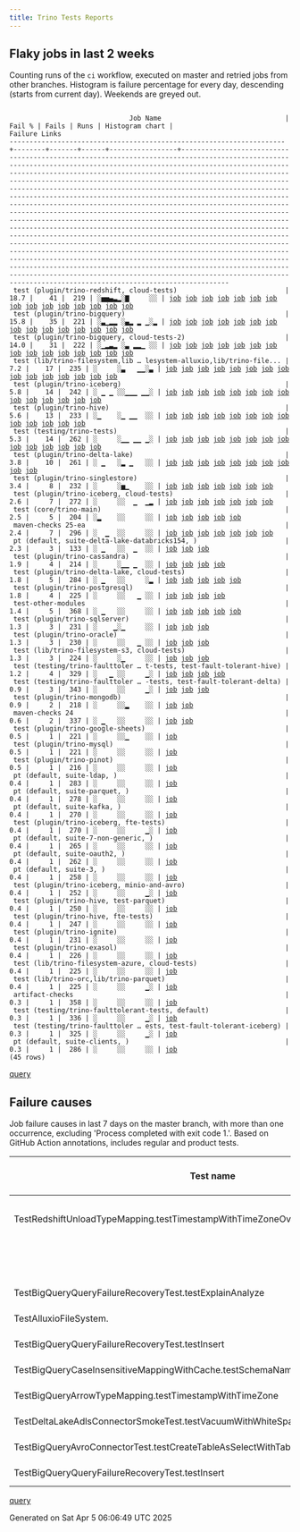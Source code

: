```yaml
---
title: Trino Tests Reports
---
```


## Flaky jobs in last 2 weeks

Counting runs of the `ci` workflow, executed on master and retried jobs from other branches.
Histogram is failure percentage for every day, descending (starts from current day).
Weekends are greyed out.
<pre><code>
                              Job Name                               | Fail % | Fails | Runs | Histogram chart |                                                                                                                                                                                                                                                                                                                                                                                                                                                                                                                                                                                                                  Failure Links                                                                                                                                                                                                                                                                                                                                                                                                                                                                                                                                                                                                                   
---------------------------------------------------------------------+--------+-------+------+-----------------+--------------------------------------------------------------------------------------------------------------------------------------------------------------------------------------------------------------------------------------------------------------------------------------------------------------------------------------------------------------------------------------------------------------------------------------------------------------------------------------------------------------------------------------------------------------------------------------------------------------------------------------------------------------------------------------------------------------------------------------------------------------------------------------------------------------------------------------------------------------------------------------------------------------------------------------------------------------------------------------------------------------------------------------------------------------------------------------------------------------------------------------------------------------------------------------------------------------------------------------------------
 test (plugin/trino-redshift, cloud-tests)                           |   18.7 |    41 |  219 | ░▅▅▄▃▂░▇     ░░ | <a href="https://github.com/trinodb/trino/actions/runs/14261463068/job/39973910229">job</a> <a href="https://github.com/trinodb/trino/actions/runs/14262299549/job/39976486131">job</a> <a href="https://github.com/trinodb/trino/actions/runs/14262671430/job/39977616677">job</a> <a href="https://github.com/trinodb/trino/actions/runs/14262671430/job/39983271051">job</a> <a href="https://github.com/trinodb/trino/actions/runs/14264897346/job/39984502330">job</a> <a href="https://github.com/trinodb/trino/actions/runs/14235495109/job/39894009245">job</a> <a href="https://github.com/trinodb/trino/actions/runs/14239222814/job/39905185872">job</a> <a href="https://github.com/trinodb/trino/actions/runs/14240151320/job/39908074991">job</a> <a href="https://github.com/trinodb/trino/actions/runs/14240470182/job/39909094102">job</a> <a href="https://github.com/trinodb/trino/actions/runs/14240749402/job/39909978220">job</a> <a href="https://github.com/trinodb/trino/actions/runs/14213907104/job/39826226183">job</a> <a href="https://github.com/trinodb/trino/actions/runs/14215112412/job/39830020472">job</a> <a href="https://github.com/trinodb/trino/actions/runs/14215112412/job/39837250324">job</a> <a href="https://github.com/trinodb/trino/actions/runs/14217724076/job/39838242137">job</a> <a href="https://github.com/trinodb/trino/actions/runs/14218570705/job/39840904242">job</a>  
 test (plugin/trino-bigquery)                                        |   15.8 |    35 |  221 | ░▃▁▂▂ ░▄▂ ▂ ▁░▂ | <a href="https://github.com/trinodb/trino/actions/runs/14262299549/job/39976469286">job</a> <a href="https://github.com/trinodb/trino/actions/runs/14262671430/job/39977601001">job</a> <a href="https://github.com/trinodb/trino/actions/runs/14262671430/job/39983251618">job</a> <a href="https://github.com/trinodb/trino/actions/runs/14264483989/job/39983166457">job</a> <a href="https://github.com/trinodb/trino/actions/runs/14264483989/job/39983166457">job</a> <a href="https://github.com/trinodb/trino/actions/runs/14240151320/job/39908057451">job</a> <a href="https://github.com/trinodb/trino/actions/runs/14243157391/job/39917636505">job</a> <a href="https://github.com/trinodb/trino/actions/runs/14249664176/job/39939267399">job</a> <a href="https://github.com/trinodb/trino/actions/runs/14212415418/job/39821937166">job</a> <a href="https://github.com/trinodb/trino/actions/runs/14212415418/job/39821937166">job</a> <a href="https://github.com/trinodb/trino/actions/runs/14212415418/job/39824560729">job</a> <a href="https://github.com/trinodb/trino/actions/runs/14212415418/job/39824560729">job</a> <a href="https://github.com/trinodb/trino/actions/runs/14213907104/job/39826211181">job</a> <a href="https://github.com/trinodb/trino/actions/runs/14192480558/job/39760166600">job</a> <a href="https://github.com/trinodb/trino/actions/runs/14195132823/job/39768486837">job</a>  
 test (plugin/trino-bigquery, cloud-tests-2)                         |   14.0 |    31 |  222 | ░▁▂▃▂ ░▃ ▂▂▁ ░░ | <a href="https://github.com/trinodb/trino/actions/runs/14264483989/job/39983167426">job</a> <a href="https://github.com/trinodb/trino/actions/runs/14264483989/job/39983167426">job</a> <a href="https://github.com/trinodb/trino/actions/runs/14239222814/job/39905160978">job</a> <a href="https://github.com/trinodb/trino/actions/runs/14240151320/job/39908058977">job</a> <a href="https://github.com/trinodb/trino/actions/runs/14240470182/job/39909076959">job</a> <a href="https://github.com/trinodb/trino/actions/runs/14240749402/job/39909960330">job</a> <a href="https://github.com/trinodb/trino/actions/runs/14213907104/job/39826211605">job</a> <a href="https://github.com/trinodb/trino/actions/runs/14215112412/job/39830005875">job</a> <a href="https://github.com/trinodb/trino/actions/runs/14215112412/job/39837227497">job</a> <a href="https://github.com/trinodb/trino/actions/runs/14217724076/job/39838225857">job</a> <a href="https://github.com/trinodb/trino/actions/runs/14224452581/job/39860486575">job</a> <a href="https://github.com/trinodb/trino/actions/runs/14192480558/job/39760167664">job</a> <a href="https://github.com/trinodb/trino/actions/runs/14195132823/job/39768487803">job</a> <a href="https://github.com/trinodb/trino/actions/runs/14146610855/job/39634681646">job</a> <a href="https://github.com/trinodb/trino/actions/runs/14148542634/job/39638862756">job</a>  
 test (lib/trino-filesystem,lib … lesystem-alluxio,lib/trino-file... |    7.2 |    17 |  235 | ░     ░▃   ▁▁░▃ | <a href="https://github.com/trinodb/trino/actions/runs/14224452581/job/39860478246">job</a> <a href="https://github.com/trinodb/trino/actions/runs/14143717123/job/39628463365">job</a> <a href="https://github.com/trinodb/trino/actions/runs/14143717123/job/39628463365">job</a> <a href="https://github.com/trinodb/trino/actions/runs/14148542634/job/39638860490">job</a> <a href="https://github.com/trinodb/trino/actions/runs/14148542634/job/39638860490">job</a> <a href="https://github.com/trinodb/trino/actions/runs/14108556474/job/39521057028">job</a> <a href="https://github.com/trinodb/trino/actions/runs/14059911418/job/39367965817">job</a> <a href="https://github.com/trinodb/trino/actions/runs/14066211134/job/39389388405">job</a> <a href="https://github.com/trinodb/trino/actions/runs/14066211134/job/39389388405">job</a> <a href="https://github.com/trinodb/trino/actions/runs/14066211134/job/39389388405">job</a> <a href="https://github.com/trinodb/trino/actions/runs/14067926571/job/39395031902">job</a> <a href="https://github.com/trinodb/trino/actions/runs/14025854870/job/39264313182">job</a> <a href="https://github.com/trinodb/trino/actions/runs/14036806313/job/39296781809">job</a> <a href="https://github.com/trinodb/trino/actions/runs/14040695562/job/39309944961">job</a> <a href="https://github.com/trinodb/trino/actions/runs/14010156369/job/39228948694">job</a>  
 test (plugin/trino-iceberg)                                         |    5.8 |    14 |  242 | ░ ▁ ▁ ░░▁▁▁ ▁▁░ | <a href="https://github.com/trinodb/trino/actions/runs/14243157391/job/39917650351">job</a> <a href="https://github.com/trinodb/trino/actions/runs/14246663963/job/39929390469">job</a> <a href="https://github.com/trinodb/trino/actions/runs/14192480558/job/39760178369">job</a> <a href="https://github.com/trinodb/trino/actions/runs/14183643844/job/39734882041">job</a> <a href="https://github.com/trinodb/trino/actions/runs/14136301254/job/39608814490">job</a> <a href="https://github.com/trinodb/trino/actions/runs/14108556474/job/39521081865">job</a> <a href="https://github.com/trinodb/trino/actions/runs/14115089616/job/39543283744">job</a> <a href="https://github.com/trinodb/trino/actions/runs/14115089616/job/39543283744">job</a> <a href="https://github.com/trinodb/trino/actions/runs/14082939690/job/39439980930">job</a> <a href="https://github.com/trinodb/trino/actions/runs/14026959253/job/39267278921">job</a> <a href="https://github.com/trinodb/trino/actions/runs/14031837705/job/39281084543">job</a> <a href="https://github.com/trinodb/trino/actions/runs/14033315832/job/39285689018">job</a> <a href="https://github.com/trinodb/trino/actions/runs/14038739193/job/39303362193">job</a> <a href="https://github.com/trinodb/trino/actions/runs/14023943525/job/39259550563">job</a>                                                                                  
 test (plugin/trino-hive)                                            |    5.6 |    13 |  233 | ░▁    ░▁ ▁▁  ░░ | <a href="https://github.com/trinodb/trino/actions/runs/14263553349/job/39980334235">job</a> <a href="https://github.com/trinodb/trino/actions/runs/14264483989/job/39983174797">job</a> <a href="https://github.com/trinodb/trino/actions/runs/14264483989/job/39983174797">job</a> <a href="https://github.com/trinodb/trino/actions/runs/14224452581/job/39860492753">job</a> <a href="https://github.com/trinodb/trino/actions/runs/14146610855/job/39634684404">job</a> <a href="https://github.com/trinodb/trino/actions/runs/14094457731/job/39487879097">job</a> <a href="https://github.com/trinodb/trino/actions/runs/14094457731/job/39487879097">job</a> <a href="https://github.com/trinodb/trino/actions/runs/14112184676/job/39533607609">job</a> <a href="https://github.com/trinodb/trino/actions/runs/14094457731/job/39478853535">job</a> <a href="https://github.com/trinodb/trino/actions/runs/14094457731/job/39478853535">job</a> <a href="https://github.com/trinodb/trino/actions/runs/14068855994/job/39398049901">job</a> <a href="https://github.com/trinodb/trino/actions/runs/14025071291/job/39262343854">job</a> <a href="https://github.com/trinodb/trino/actions/runs/14035785853/job/39293467564">job</a>                                                                                                                                                                  
 test (testing/trino-tests)                                          |    5.3 |    14 |  262 | ░     ░▁▁ ▁▁ ▁░ | <a href="https://github.com/trinodb/trino/actions/runs/14212508455/job/39822175593">job</a> <a href="https://github.com/trinodb/trino/actions/runs/14142145622/job/39625030698">job</a> <a href="https://github.com/trinodb/trino/actions/runs/14137767990/job/39613499189">job</a> <a href="https://github.com/trinodb/trino/actions/runs/14110751481/job/39528632831">job</a> <a href="https://github.com/trinodb/trino/actions/runs/14066211134/job/39444355734">job</a> <a href="https://github.com/trinodb/trino/actions/runs/14066211134/job/39444355734">job</a> <a href="https://github.com/trinodb/trino/actions/runs/14066211134/job/39444355734">job</a> <a href="https://github.com/trinodb/trino/actions/runs/14082939690/job/39439996012">job</a> <a href="https://github.com/trinodb/trino/actions/runs/14065589679/job/39387234065">job</a> <a href="https://github.com/trinodb/trino/actions/runs/14066211134/job/39389420231">job</a> <a href="https://github.com/trinodb/trino/actions/runs/14066211134/job/39389420231">job</a> <a href="https://github.com/trinodb/trino/actions/runs/14066211134/job/39389420231">job</a> <a href="https://github.com/trinodb/trino/actions/runs/14033315832/job/39285701648">job</a> <a href="https://github.com/trinodb/trino/actions/runs/14023943525/job/39259551472">job</a>                                                                                  
 test (plugin/trino-delta-lake)                                      |    3.8 |    10 |  261 | ░ ▁   ░▂ ▁   ░░ | <a href="https://github.com/trinodb/trino/actions/runs/14261463068/job/39973897627">job</a> <a href="https://github.com/trinodb/trino/actions/runs/14240749402/job/39909966072">job</a> <a href="https://github.com/trinodb/trino/actions/runs/14246663963/job/39929383010">job</a> <a href="https://github.com/trinodb/trino/actions/runs/14217724076/job/39838230032">job</a> <a href="https://github.com/trinodb/trino/actions/runs/14143717123/job/39628466453">job</a> <a href="https://github.com/trinodb/trino/actions/runs/14143717123/job/39628466453">job</a> <a href="https://github.com/trinodb/trino/actions/runs/14103234994/job/39503942879">job</a> <a href="https://github.com/trinodb/trino/actions/runs/14112184676/job/39533603262">job</a> <a href="https://github.com/trinodb/trino/actions/runs/14112184676/job/39540058150">job</a> <a href="https://github.com/trinodb/trino/actions/runs/14031837705/job/39281079267">job</a>                                                                                                                                                                                                                                                                                                                                                                                                                  
 test (plugin/trino-singlestore)                                     |    3.4 |     8 |  232 | ░     ░▅▁    ░░ | <a href="https://github.com/trinodb/trino/actions/runs/14142145622/job/39625029223">job</a> <a href="https://github.com/trinodb/trino/actions/runs/14143717123/job/39628470231">job</a> <a href="https://github.com/trinodb/trino/actions/runs/14143717123/job/39628470231">job</a> <a href="https://github.com/trinodb/trino/actions/runs/14143717123/job/39634605207">job</a> <a href="https://github.com/trinodb/trino/actions/runs/14143717123/job/39634605207">job</a> <a href="https://github.com/trinodb/trino/actions/runs/14137767990/job/39613496260">job</a> <a href="https://github.com/trinodb/trino/actions/runs/14024760421/job/39261603603">job</a>                                                                                                                                                                                                                                                                                                                                                                                                                                                                                                                                                                                                                                                                  
 test (plugin/trino-iceberg, cloud-tests)                            |    2.6 |     7 |  272 | ░     ░░  ▁  ▁▂ | <a href="https://github.com/trinodb/trino/actions/runs/14182848613/job/39732664374">job</a> <a href="https://github.com/trinodb/trino/actions/runs/14112184676/job/39533610455">job</a> <a href="https://github.com/trinodb/trino/actions/runs/14094457731/job/39478855026">job</a> <a href="https://github.com/trinodb/trino/actions/runs/14094457731/job/39478855026">job</a> <a href="https://github.com/trinodb/trino/actions/runs/14025854870/job/39264320902">job</a> <a href="https://github.com/trinodb/trino/actions/runs/14023943525/job/39259550712">job</a> <a href="https://github.com/trinodb/trino/actions/runs/14010156369/job/39228952606">job</a>                                                                                                                                                                                                                                                                                                                                                                                                                                                                                                                                                                                                                                                                  
 test (core/trino-main)                                              |    2.5 |     5 |  204 | ░▂    ░░     ░░ | <a href="https://github.com/trinodb/trino/actions/runs/14262671430/job/39977598587">job</a> <a href="https://github.com/trinodb/trino/actions/runs/14264483989/job/39983164227">job</a> <a href="https://github.com/trinodb/trino/actions/runs/14264483989/job/39983164227">job</a> <a href="https://github.com/trinodb/trino/actions/runs/14036645380/job/39296228971">job</a> <a href="https://github.com/trinodb/trino/actions/runs/14045148600/job/39324240649">job</a>                                                                                                                                                                                                                                                                                                                                                                                                                                                                                                                                                                                                                                                                                                                                                                                                                                  
 maven-checks 25-ea                                                  |    2.4 |     7 |  296 | ░  ▁  ░░     ░░ | <a href="https://github.com/trinodb/trino/actions/runs/14240749402/job/39909899586">job</a> <a href="https://github.com/trinodb/trino/actions/runs/14246663963/job/39929281042">job</a> <a href="https://github.com/trinodb/trino/actions/runs/14215112412/job/39829923746">job</a> <a href="https://github.com/trinodb/trino/actions/runs/14215112412/job/39837210150">job</a> <a href="https://github.com/trinodb/trino/actions/runs/14108556474/job/39520969786">job</a> <a href="https://github.com/trinodb/trino/actions/runs/14059911418/job/39367896715">job</a> <a href="https://github.com/trinodb/trino/actions/runs/14038739193/job/39303270643">job</a>                                                                                                                                                                                                                                                                                                                                                                                                                                                                                                                                                                                                                                                                  
 pt (default, suite-delta-lake-databricks154, )                      |    2.3 |     3 |  133 | ░ ▁   ░░  ▁  ░░ | <a href="https://github.com/trinodb/trino/actions/runs/14249664176/job/39939768538">job</a> <a href="https://github.com/trinodb/trino/actions/runs/14082284004/job/39438320986">job</a> <a href="https://github.com/trinodb/trino/actions/runs/14040695562/job/39310536470">job</a>                                                                                                                                                                                                                                                                                                                                                                                                                                                                                                                                                                                                                                                                                                                                                                                                                                                                                                                                                                                                  
 test (plugin/trino-cassandra)                                       |    1.9 |     4 |  214 | ░     ░▁▁ ▁  ░░ | <a href="https://github.com/trinodb/trino/actions/runs/14142145622/job/39625024738">job</a> <a href="https://github.com/trinodb/trino/actions/runs/14135058506/job/39604758327">job</a> <a href="https://github.com/trinodb/trino/actions/runs/14086936719/job/39453508096">job</a> <a href="https://github.com/trinodb/trino/actions/runs/14086936719/job/39453508096">job</a>                                                                                                                                                                                                                                                                                                                                                                                                                                                                                                                                                                                                                                                                                                                                                                                                                                                                                                                  
 test (plugin/trino-delta-lake, cloud-tests)                         |    1.8 |     5 |  284 | ░ ▁   ░░     ░▂ | <a href="https://github.com/trinodb/trino/actions/runs/14235495109/job/39894004168">job</a> <a href="https://github.com/trinodb/trino/actions/runs/14240470182/job/39909081476">job</a> <a href="https://github.com/trinodb/trino/actions/runs/14163801309/job/39673538374">job</a> <a href="https://github.com/trinodb/trino/actions/runs/14110751481/job/39528607330">job</a> <a href="https://github.com/trinodb/trino/actions/runs/14004347929/job/39216115028">job</a>                                                                                                                                                                                                                                                                                                                                                                                                                                                                                                                                                                                                                                                                                                                                                                                                                                  
 test (plugin/trino-postgresql)                                      |    1.8 |     4 |  225 | ░     ░░   ▁ ░░ | <a href="https://github.com/trinodb/trino/actions/runs/14057735510/job/39361101339">job</a> <a href="https://github.com/trinodb/trino/actions/runs/14057735510/job/39361101339">job</a> <a href="https://github.com/trinodb/trino/actions/runs/14057735510/job/39361101339">job</a> <a href="https://github.com/trinodb/trino/actions/runs/14068855994/job/39398056033">job</a>                                                                                                                                                                                                                                                                                                                                                                                                                                                                                                                                                                                                                                                                                                                                                                                                                                                                                                                  
 test-other-modules                                                  |    1.4 |     5 |  368 | ░ ▁   ░░     ░░ | <a href="https://github.com/trinodb/trino/actions/runs/14262671430/job/39977545078">job</a> <a href="https://github.com/trinodb/trino/actions/runs/14240151320/job/39907982072">job</a> <a href="https://github.com/trinodb/trino/actions/runs/14240470182/job/39909013379">job</a> <a href="https://github.com/trinodb/trino/actions/runs/14240749402/job/39909898883">job</a> <a href="https://github.com/trinodb/trino/actions/runs/14038739193/job/39303273237">job</a>                                                                                                                                                                                                                                                                                                                                                                                                                                                                                                                                                                                                                                                                                                                                                                                                                                  
 test (plugin/trino-sqlserver)                                       |    1.3 |     3 |  231 | ░    ▁░▁     ░░ | <a href="https://github.com/trinodb/trino/actions/runs/14162703703/job/39670745054">job</a> <a href="https://github.com/trinodb/trino/actions/runs/14162703703/job/39670745054">job</a> <a href="https://github.com/trinodb/trino/actions/runs/14146610855/job/39634687099">job</a>                                                                                                                                                                                                                                                                                                                                                                                                                                                                                                                                                                                                                                                                                                                                                                                                                                                                                                                                                                                                  
 test (plugin/trino-oracle)                                          |    1.3 |     3 |  230 | ░     ░░   ▁ ░░ | <a href="https://github.com/trinodb/trino/actions/runs/14057735510/job/39361100432">job</a> <a href="https://github.com/trinodb/trino/actions/runs/14057735510/job/39361100432">job</a> <a href="https://github.com/trinodb/trino/actions/runs/14057735510/job/39361100432">job</a>                                                                                                                                                                                                                                                                                                                                                                                                                                                                                                                                                                                                                                                                                                                                                                                                                                                                                                                                                                                                  
 test (lib/trino-filesystem-s3, cloud-tests)                         |    1.3 |     3 |  224 | ░     ░▁     ░░ | <a href="https://github.com/trinodb/trino/actions/runs/14182848613/job/39732656460">job</a> <a href="https://github.com/trinodb/trino/actions/runs/14146610855/job/39634680918">job</a> <a href="https://github.com/trinodb/trino/actions/runs/14108249427/job/39519998659">job</a>                                                                                                                                                                                                                                                                                                                                                                                                                                                                                                                                                                                                                                                                                                                                                                                                                                                                                                                                                                                                  
 test (testing/trino-faulttoler … t-tests, test-fault-tolerant-hive) |    1.2 |     4 |  329 | ░   ▁ ░░     ▁░ | <a href="https://github.com/trinodb/trino/actions/runs/14198650369/job/39779987919">job</a> <a href="https://github.com/trinodb/trino/actions/runs/14198650369/job/39779987919">job</a> <a href="https://github.com/trinodb/trino/actions/runs/14033516416/job/39286459479">job</a> <a href="https://github.com/trinodb/trino/actions/runs/14023943525/job/39259551262">job</a>                                                                                                                                                                                                                                                                                                                                                                                                                                                                                                                                                                                                                                                                                                                                                                                                                                                                                                                  
 test (testing/trino-faulttoler … -tests, test-fault-tolerant-delta) |    0.9 |     3 |  343 | ░     ░░     ▁░ | <a href="https://github.com/trinodb/trino/actions/runs/14099201660/job/39492245225">job</a> <a href="https://github.com/trinodb/trino/actions/runs/14099201660/job/39492245225">job</a> <a href="https://github.com/trinodb/trino/actions/runs/14023943525/job/39259551113">job</a>                                                                                                                                                                                                                                                                                                                                                                                                                                                                                                                                                                                                                                                                                                                                                                                                                                                                                                                                                                                                  
 test (plugin/trino-mongodb)                                         |    0.9 |     2 |  218 | ░     ░░▂    ░░ | <a href="https://github.com/trinodb/trino/actions/runs/14126103223/job/39575511291">job</a> <a href="https://github.com/trinodb/trino/actions/runs/14126103223/job/39575511291">job</a>                                                                                                                                                                                                                                                                                                                                                                                                                                                                                                                                                                                                                                                                                                                                                                                                                                                                                                                                                                                                                                                                                  
 maven-checks 24                                                     |    0.6 |     2 |  337 | ░ ▁   ░░     ░░ | <a href="https://github.com/trinodb/trino/actions/runs/14240151320/job/39907980258">job</a> <a href="https://github.com/trinodb/trino/actions/runs/14240749402/job/39909898529">job</a>                                                                                                                                                                                                                                                                                                                                                                                                                                                                                                                                                                                                                                                                                                                                                                                                                                                                                                                                                                                                                                                                                  
 test (plugin/trino-google-sheets)                                   |    0.5 |     1 |  221 | ░     ░░▁    ░░ | <a href="https://github.com/trinodb/trino/actions/runs/14133552491/job/39599786757">job</a>                                                                                                                                                                                                                                                                                                                                                                                                                                                                                                                                                                                                                                                                                                                                                                                                                                                                                                                                                                                                                                                                                                                                                                  
 test (plugin/trino-mysql)                                           |    0.5 |     1 |  221 | ░     ░░     ░░ | <a href="https://github.com/trinodb/trino/actions/runs/14035045381/job/39291166195">job</a>                                                                                                                                                                                                                                                                                                                                                                                                                                                                                                                                                                                                                                                                                                                                                                                                                                                                                                                                                                                                                                                                                                                                                                  
 test (plugin/trino-pinot)                                           |    0.5 |     1 |  216 | ░     ░░     ░░ | <a href="https://github.com/trinodb/trino/actions/runs/14035785853/job/39293476663">job</a>                                                                                                                                                                                                                                                                                                                                                                                                                                                                                                                                                                                                                                                                                                                                                                                                                                                                                                                                                                                                                                                                                                                                                                  
 pt (default, suite-ldap, )                                          |    0.4 |     1 |  283 | ░     ░░     ░░ | <a href="https://github.com/trinodb/trino/actions/runs/14111225460/job/39530903360">job</a>                                                                                                                                                                                                                                                                                                                                                                                                                                                                                                                                                                                                                                                                                                                                                                                                                                                                                                                                                                                                                                                                                                                                                                  
 pt (default, suite-parquet, )                                       |    0.4 |     1 |  278 | ░     ░░     ░░ | <a href="https://github.com/trinodb/trino/actions/runs/14111225460/job/39530902195">job</a>                                                                                                                                                                                                                                                                                                                                                                                                                                                                                                                                                                                                                                                                                                                                                                                                                                                                                                                                                                                                                                                                                                                                                                  
 pt (default, suite-kafka, )                                         |    0.4 |     1 |  270 | ░     ░░     ░░ | <a href="https://github.com/trinodb/trino/actions/runs/14223547445/job/39858043934">job</a>                                                                                                                                                                                                                                                                                                                                                                                                                                                                                                                                                                                                                                                                                                                                                                                                                                                                                                                                                                                                                                                                                                                                                                  
 test (plugin/trino-iceberg, fte-tests)                              |    0.4 |     1 |  270 | ░     ░░     ▁░ | <a href="https://github.com/trinodb/trino/actions/runs/14023943525/job/39259550820">job</a>                                                                                                                                                                                                                                                                                                                                                                                                                                                                                                                                                                                                                                                                                                                                                                                                                                                                                                                                                                                                                                                                                                                                                                  
 pt (default, suite-7-non-generic, )                                 |    0.4 |     1 |  265 | ░     ░░     ░░ | <a href="https://github.com/trinodb/trino/actions/runs/14118205794/job/39553555221">job</a>                                                                                                                                                                                                                                                                                                                                                                                                                                                                                                                                                                                                                                                                                                                                                                                                                                                                                                                                                                                                                                                                                                                                                                  
 pt (default, suite-oauth2, )                                        |    0.4 |     1 |  262 | ░     ░░     ░░ | <a href="https://github.com/trinodb/trino/actions/runs/14217724076/job/39838708755">job</a>                                                                                                                                                                                                                                                                                                                                                                                                                                                                                                                                                                                                                                                                                                                                                                                                                                                                                                                                                                                                                                                                                                                                                                  
 pt (default, suite-3, )                                             |    0.4 |     1 |  258 | ░     ░░     ░░ | <a href="https://github.com/trinodb/trino/actions/runs/14263553349/job/39980777080">job</a>                                                                                                                                                                                                                                                                                                                                                                                                                                                                                                                                                                                                                                                                                                                                                                                                                                                                                                                                                                                                                                                                                                                                                                  
 test (plugin/trino-iceberg, minio-and-avro)                         |    0.4 |     1 |  252 | ░     ░░     ▁░ | <a href="https://github.com/trinodb/trino/actions/runs/14023943525/job/39259550931">job</a>                                                                                                                                                                                                                                                                                                                                                                                                                                                                                                                                                                                                                                                                                                                                                                                                                                                                                                                                                                                                                                                                                                                                                                  
 test (plugin/trino-hive, test-parquet)                              |    0.4 |     1 |  250 | ░     ░░     ░░ | <a href="https://github.com/trinodb/trino/actions/runs/14053248514/job/39347371075">job</a>                                                                                                                                                                                                                                                                                                                                                                                                                                                                                                                                                                                                                                                                                                                                                                                                                                                                                                                                                                                                                                                                                                                                                                  
 test (plugin/trino-hive, fte-tests)                                 |    0.4 |     1 |  247 | ░     ░░     ░░ | <a href="https://github.com/trinodb/trino/actions/runs/14071929457/job/39407827038">job</a>                                                                                                                                                                                                                                                                                                                                                                                                                                                                                                                                                                                                                                                                                                                                                                                                                                                                                                                                                                                                                                                                                                                                                                  
 test (plugin/trino-ignite)                                          |    0.4 |     1 |  231 | ░     ░░     ░░ | <a href="https://github.com/trinodb/trino/actions/runs/14035785853/job/39293472143">job</a>                                                                                                                                                                                                                                                                                                                                                                                                                                                                                                                                                                                                                                                                                                                                                                                                                                                                                                                                                                                                                                                                                                                                                                  
 test (plugin/trino-exasol)                                          |    0.4 |     1 |  226 | ░     ░░     ░░ | <a href="https://github.com/trinodb/trino/actions/runs/14240470182/job/39909083686">job</a>                                                                                                                                                                                                                                                                                                                                                                                                                                                                                                                                                                                                                                                                                                                                                                                                                                                                                                                                                                                                                                                                                                                                                                  
 test (lib/trino-filesystem-azure, cloud-tests)                      |    0.4 |     1 |  225 | ░     ░░     ░░ | <a href="https://github.com/trinodb/trino/actions/runs/14038312072/job/39301887898">job</a>                                                                                                                                                                                                                                                                                                                                                                                                                                                                                                                                                                                                                                                                                                                                                                                                                                                                                                                                                                                                                                                                                                                                                                  
 test (lib/trino-orc,lib/trino-parquet)                              |    0.4 |     1 |  225 | ░     ░░     ▁░ | <a href="https://github.com/trinodb/trino/actions/runs/14014201425/job/39237779120">job</a>                                                                                                                                                                                                                                                                                                                                                                                                                                                                                                                                                                                                                                                                                                                                                                                                                                                                                                                                                                                                                                                                                                                                                                  
 artifact-checks                                                     |    0.3 |     1 |  358 | ░     ░░     ░░ | <a href="https://github.com/trinodb/trino/actions/runs/14240470182/job/39909011139">job</a>                                                                                                                                                                                                                                                                                                                                                                                                                                                                                                                                                                                                                                                                                                                                                                                                                                                                                                                                                                                                                                                                                                                                                                  
 test (testing/trino-faulttolerant-tests, default)                   |    0.3 |     1 |  336 | ░     ░░     ▁░ | <a href="https://github.com/trinodb/trino/actions/runs/14023943525/job/39259551030">job</a>                                                                                                                                                                                                                                                                                                                                                                                                                                                                                                                                                                                                                                                                                                                                                                                                                                                                                                                                                                                                                                                                                                                                                                  
 test (testing/trino-faulttoler … ests, test-fault-tolerant-iceberg) |    0.3 |     1 |  325 | ░     ░░     ▁░ | <a href="https://github.com/trinodb/trino/actions/runs/14023943525/job/39259551360">job</a>                                                                                                                                                                                                                                                                                                                                                                                                                                                                                                                                                                                                                                                                                                                                                                                                                                                                                                                                                                                                                                                                                                                                                                  
 pt (default, suite-clients, )                                       |    0.3 |     1 |  286 | ░     ░░     ░░ | <a href="https://github.com/trinodb/trino/actions/runs/14057526362/job/39360957622">job</a>                                                                                                                                                                                                                                                                                                                                                                                                                                                                                                                                                                                                                                                                                                                                                                                                                                                                                                                                                                                                                                                                                                                                                                  
(45 rows)
</code></pre>
[query](https://github.com/trinodb/reports/blob/cd6a2380380c1303616a20b25abdd520f870048e/sql/tests/jobs.sql)

## Failure causes

Job failure causes in last 7 days on the master branch, with more than one occurrence,
excluding 'Process completed with exit code 1.'.
Based on GitHub Action annotations, includes regular and product tests.

| Test name                                                                             | Message                                                                                                                                                     | Test failures | Run failures | % of runs | First seen at           | Last seen at            | Failure Links                                                                                                                                                                                                                                                                                                                                                                                                    |
| ------------------------------------------------------------------------------------- | ----------------------------------------------------------------------------------------------------------------------------------------------------------- | -------------:| ------------:| ---------:| ----------------------- | ----------------------- | ---------------------------------------------------------------------------------------------------------------------------------------------------------------------------------------------------------------------------------------------------------------------------------------------------------------------------------------------------------------------------------------------------------------- |
| TestRedshiftUnloadTypeMapping.testTimestampWithTimeZoneOverflow                       | Expected TrinoException or wrapper, but got: io.trino.testing.QueryFailedException io.trino.testing.QueryFailedException: Millis overflow: 9224318015999000 |            35 |           31 |       6.4 | 2025-03-29 04:46:29.000 | 2025-04-04 13:19:22.000 | <a href="https://github.com/trinodb/trino/actions/runs/14142145622/job/39625028781">job</a> <a href="https://github.com/trinodb/trino/actions/runs/14143717123/job/39628469837">job</a> <a href="https://github.com/trinodb/trino/actions/runs/14146610855/job/39634686621">job</a> <a href="https://github.com/trinodb/trino/actions/runs/14148542634/job/39638867396">job</a> <a href="https://github.com/trinodb/trino/actions/runs/14162795268/job/39670911459">job</a>  |
|                                                                                       | The action has timed out.                                                                                                                                   |             9 |            4 |       0.8 | 2025-04-03 10:05:48.000 | 2025-04-03 15:29:55.000 | <a href="https://github.com/trinodb/trino/actions/runs/14240151320/job/39907980258">job</a> <a href="https://github.com/trinodb/trino/actions/runs/14240151320/job/39907982072">job</a> <a href="https://github.com/trinodb/trino/actions/runs/14240470182/job/39909011139">job</a> <a href="https://github.com/trinodb/trino/actions/runs/14240470182/job/39909013379">job</a> <a href="https://github.com/trinodb/trino/actions/runs/14240470182/job/39909083686">job</a>  |
| TestBigQueryQueryFailureRecoveryTest.testExplainAnalyze                               | Service is unavailable. Please retry.                                                                                                                       |             3 |            2 |       0.4 | 2025-04-02 08:47:43.000 | 2025-04-02 10:59:36.000 | <a href="https://github.com/trinodb/trino/actions/runs/14215112412/job/39830005875">job</a> <a href="https://github.com/trinodb/trino/actions/runs/14215112412/job/39837227497">job</a> <a href="https://github.com/trinodb/trino/actions/runs/14217724076/job/39838225857">job</a>                                                                                                                                                                  |
| TestAlluxioFileSystem.                                                                | org.testcontainers.containers.ContainerLaunchException: Container startup failed for image alluxio/alluxio:2.9.5                                            |             3 |            3 |       0.6 | 2025-03-29 08:15:11.000 | 2025-04-02 16:27:29.000 | <a href="https://github.com/trinodb/trino/actions/runs/14143717123/job/39628463365">job</a> <a href="https://github.com/trinodb/trino/actions/runs/14148542634/job/39638860490">job</a> <a href="https://github.com/trinodb/trino/actions/runs/14224452581/job/39860478246">job</a>                                                                                                                                                                  |
| TestBigQueryQueryFailureRecoveryTest.testInsert                                       | Service is unavailable. Please retry.                                                                                                                       |             2 |            2 |       0.4 | 2025-04-02 07:39:18.000 | 2025-04-03 10:24:51.000 | <a href="https://github.com/trinodb/trino/actions/runs/14213907104/job/39826211605">job</a> <a href="https://github.com/trinodb/trino/actions/runs/14240470182/job/39909076959">job</a>                                                                                                                                                                                                                                                  |
| TestBigQueryCaseInsensitiveMappingWithCache.testSchemaNameClash                       | Expecting\&lt;br/\&gt;                                                                                                                                            |             2 |            2 |       0.4 | 2025-04-03 18:23:46.000 | 2025-04-04 10:10:24.000 | <a href="https://github.com/trinodb/trino/actions/runs/14249664176/job/39939267399">job</a> <a href="https://github.com/trinodb/trino/actions/runs/14262671430/job/39977601001">job</a>                                                                                                                                                                                                                                                  |
| TestBigQueryArrowTypeMapping.testTimestampWithTimeZone                                | Error executing sql:\&lt;br/\&gt;                                                                                                                                 |             2 |            2 |       0.4 | 2025-04-02 16:28:55.000 | 2025-04-02 21:09:55.000 | <a href="https://github.com/trinodb/trino/actions/runs/14224452581/job/39860486575">job</a> <a href="https://github.com/trinodb/trino/actions/runs/14229400402/job/39876600449">job</a>                                                                                                                                                                                                                                                  |
| TestDeltaLakeAdlsConnectorSmokeTest.testVacuumWithWhiteSpace                          | expected: \&lt;br/\&gt;                                                                                                                                           |             2 |            2 |       0.4 | 2025-04-03 05:39:59.000 | 2025-04-03 10:32:04.000 | <a href="https://github.com/trinodb/trino/actions/runs/14235495109/job/39894004168">job</a> <a href="https://github.com/trinodb/trino/actions/runs/14240470182/job/39909081476">job</a>                                                                                                                                                                                                                                                  |
| TestBigQueryAvroConnectorTest.testCreateTableAsSelectWithTableCommentSpecialCharacter | Failed to insert rows                                                                                                                                       |             2 |            2 |       0.4 | 2025-03-29 19:16:23.000 | 2025-04-01 12:25:09.000 | <a href="https://github.com/trinodb/trino/actions/runs/14148542634/job/39638862162">job</a> <a href="https://github.com/trinodb/trino/actions/runs/14195132823/job/39768486837">job</a>                                                                                                                                                                                                                                                  |
| TestBigQueryQueryFailureRecoveryTest.testInsert                                       | Failed to insert rows                                                                                                                                       |             2 |            2 |       0.4 | 2025-03-29 19:13:49.000 | 2025-04-01 12:23:27.000 | <a href="https://github.com/trinodb/trino/actions/runs/14148542634/job/39638862756">job</a> <a href="https://github.com/trinodb/trino/actions/runs/14195132823/job/39768487803">job</a>                                                                                                                                                                                                                                                  |

[query](https://github.com/trinodb/reports/blob/cd6a2380380c1303616a20b25abdd520f870048e/sql/tests/annotations.sql)

Generated on Sat Apr  5 06:06:49 UTC 2025
